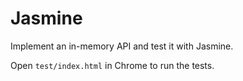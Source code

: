 # Jasmine

Implement an in-memory API and test it with Jasmine.

Open `test/index.html` in Chrome to run the tests.
